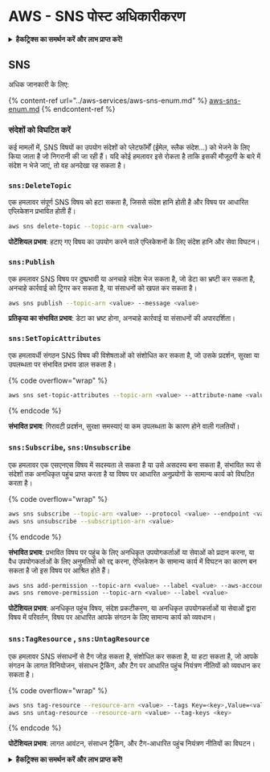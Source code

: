 # AWS - SNS पोस्ट अधिकारीकरण

<details>

<summary><strong>हैकट्रिक्स का समर्थन करें और लाभ प्राप्त करें!</strong></summary>

* यदि आप अपनी कंपनी को **हैकट्रिक्स में विज्ञापित करना चाहते हैं** या यदि आप **PEASS के नवीनतम संस्करण देखना चाहते हैं या HackTricks को पीडीएफ में डाउनलोड करना चाहते हैं** तो [**सदस्यता योजनाएं**](https://github.com/sponsors/carlospolop) देखें!
* [**आधिकारिक PEASS और HackTricks स्वैग**](https://peass.creator-spring.com) प्राप्त करें
* [**The PEASS Family**](https://opensea.io/collection/the-peass-family) का खोज करें, हमारा एकल [**NFTs**](https://opensea.io/collection/the-peass-family) संग्रह
* **💬 [**Discord समूह**](https://discord.gg/hRep4RUj7f) या [**टेलीग्राम समूह**](https://t.me/peass) में शामिल हों या मुझे **ट्विटर** 🐦 [**@carlospolopm**](https://twitter.com/carlospolopm)** का** **अनुसरण** करें।**
* **अपने हैकिंग ट्रिक्स साझा करें,** [**HackTricks**](https://github.com/carlospolop/hacktricks) **और** [**HackTricks Cloud**](https://github.com/carlospolop/hacktricks-cloud) **github repos** में पीआर जमा करके।

</details>

## SNS

अधिक जानकारी के लिए:

{% content-ref url="../aws-services/aws-sns-enum.md" %}
[aws-sns-enum.md](../aws-services/aws-sns-enum.md)
{% endcontent-ref %}

### संदेशों को विघटित करें

कई मामलों में, SNS विषयों का उपयोग संदेशों को प्लेटफॉर्मों (ईमेल, स्लैक संदेश...) को भेजने के लिए किया जाता है जो निगरानी की जा रही हैं। यदि कोई हमलावर इसे रोकता है ताकि इसकी मौजूदगी के बारे में संदेश न भेजे जाएं, तो वह अनदेखा रह सकता है।

### `sns:DeleteTopic`

एक हमलावर संपूर्ण SNS विषय को हटा सकता है, जिससे संदेश हानि होती है और विषय पर आधारित एप्लिकेशन प्रभावित होती हैं।
```bash
aws sns delete-topic --topic-arn <value>
```
**पोटेंशियल प्रभाव**: हटाए गए विषय का उपयोग करने वाले एप्लिकेशनों के लिए संदेश हानि और सेवा विघटन।

### `sns:Publish`

एक हमलावर SNS विषय पर दुष्प्रभावी या अनचाहे संदेश भेज सकता है, जो डेटा का भ्रष्टी कर सकता है, अनचाहे कार्रवाई को ट्रिगर कर सकता है, या संसाधनों को खपत कर सकता है।
```bash
aws sns publish --topic-arn <value> --message <value>
```
**प्रतिकृया का संभावित प्रभाव**: डेटा का भ्रष्ट होना, अनचाहे कार्रवाई या संसाधनों की अपारदर्शिता।

### `sns:SetTopicAttributes`

एक हमलावर्धी संगठन SNS विषय की विशेषताओं को संशोधित कर सकता है, जो उसके प्रदर्शन, सुरक्षा या उपलब्धता पर संभावित प्रभाव डाल सकता है।

{% code overflow="wrap" %}
```bash
aws sns set-topic-attributes --topic-arn <value> --attribute-name <value> --attribute-value <value>
```
{% endcode %}

**संभावित प्रभाव**: गिरावटी प्रदर्शन, सुरक्षा समस्याएं या कम उपलब्धता के कारण होने वाली गलतियों।

### `sns:Subscribe`, `sns:Unsubscribe`

एक हमलावर एक एसएनएस विषय में सदस्यता ले सकता है या उसे असदस्य बना सकता है, संभावित रूप से संदेशों तक अनधिकृत पहुंच प्राप्त करता है या विषय पर आधारित अनुप्रयोगों के सामान्य कार्य को विघटित करता है।

{% code overflow="wrap" %}
```bash
aws sns subscribe --topic-arn <value> --protocol <value> --endpoint <value>
aws sns unsubscribe --subscription-arn <value>
```
{% endcode %}

**संभावित प्रभाव**: प्रभावित विषय पर पहुंच के लिए अनधिकृत उपयोगकर्ताओं या सेवाओं को प्रदान करना, या वैध उपयोगकर्ताओं के लिए अनुमतियों को रद्द करना, ऐप्लिकेशन के सामान्य कार्य में विघटन का कारण बन सकता है जो इस विषय पर आश्रित होते हैं।
```css
aws sns add-permission --topic-arn <value> --label <value> --aws-account-id <value> --action-name <value>
aws sns remove-permission --topic-arn <value> --label <value>
```
**पोटेंशियल प्रभाव**: अनधिकृत पहुंच विषय, संदेश प्रकटीकरण, या अनधिकृत उपयोगकर्ताओं या सेवाओं द्वारा विषय में परिवर्तन, विषय पर आधारित आपके संगठन के लिए सामान्य कार्य को व्यवधान।

### `sns:TagResource` , `sns:UntagResource`

एक हमलावर SNS संसाधनों से टैग जोड़ सकता है, संशोधित कर सकता है, या हटा सकता है, जो आपके संगठन के लागत विनियोजन, संसाधन ट्रैकिंग, और टैग पर आधारित पहुंच नियंत्रण नीतियों को व्यवधान कर सकता है।

{% code overflow="wrap" %}
```bash
aws sns tag-resource --resource-arn <value> --tags Key=<key>,Value=<value>
aws sns untag-resource --resource-arn <value> --tag-keys <key>
```
{% endcode %}

**पोटेंशियल प्रभाव**: लागत आवंटन, संसाधन ट्रैकिंग, और टैग-आधारित पहुंच नियंत्रण नीतियों का विघटन।

<details>

<summary><strong>हैकट्रिक्स का समर्थन करें और लाभ प्राप्त करें!</strong></summary>

* यदि आप अपनी कंपनी को **हैकट्रिक्स में विज्ञापित करना चाहते हैं** या यदि आप **PEASS के नवीनतम संस्करण को देखना चाहते हैं या HackTricks को पीडीएफ में डाउनलोड करना चाहते हैं** तो [**सदस्यता योजनाएं**](https://github.com/sponsors/carlospolop) देखें!
* [**आधिकारिक PEASS और HackTricks स्वैग**](https://peass.creator-spring.com) प्राप्त करें
* [**The PEASS Family**](https://opensea.io/collection/the-peass-family) का खोज करें, हमारा विशेष [**NFT संग्रह**](https://opensea.io/collection/the-peass-family)
* **💬 [**Discord समूह**](https://discord.gg/hRep4RUj7f) या [**टेलीग्राम समूह**](https://t.me/peass) में शामिल हों या मुझे ट्विटर पर फ़ॉलो करें** 🐦 [**@carlospolopm**](https://twitter.com/carlospolopm)**.**
* **अपने हैकिंग ट्रिक्स साझा करें,** [**HackTricks**](https://github.com/carlospolop/hacktricks) और [**HackTricks Cloud**](https://github.com/carlospolop/hacktricks-cloud) github repos में पीआर जमा करके।

</details>
